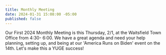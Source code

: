 ```yaml
---
title: Monthly Meeting
date: 2024-01-31 15:08:00 -05:00
published: false
---
```


Our First 2024 Monthly Meeting is this Thursday, 2/1, at the Waitsfield Town Office from 4:30- 6:00. We have a great agenda and need your help planning, setting up, and being at our 'America Runs on Biden' event on the 14th.
Let's make this a YUGE success!